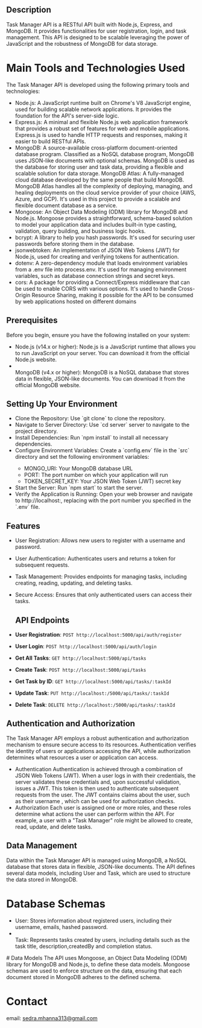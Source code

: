 ## Description
Task Manager API is a RESTful API built with Node.js, Express, and MongoDB. It provides functionalities for user registration, login, and task management. This API is designed to be scalable leveraging the power of JavaScript and the robustness of MongoDB for data storage.

# Main Tools and Technologies Used

The Task Manager API is developed using the following primary tools and technologies:

<ul>
<li>Node.js: A JavaScript runtime built on Chrome's V8 JavaScript engine, used for building scalable network applications. It provides the foundation for the API's server-side logic.</li>

<li>Express.js: A minimal and flexible Node.js web application framework that provides a robust set of features for web and mobile applications. Express.js is used to handle HTTP requests and responses, making it easier to build RESTful APIs.</li>

<li>MongoDB: A source-available cross-platform document-oriented database program. Classified as a NoSQL database program, MongoDB uses JSON-like documents with optional schemas. MongoDB is used as the database for storing user and task data, providing a flexible and scalable solution for data storage.
MongoDB Atlas: A fully-managed cloud database developed by the same people that build MongoDB. MongoDB Atlas handles all the complexity of deploying, managing, and healing deployments on the cloud service provider of your choice (AWS, Azure, and GCP). It's used in this project to provide a scalable and flexible document database as a service.</li>

<li>Mongoose: An Object Data Modeling (ODM) library for MongoDB and Node.js. Mongoose provides a straightforward, schema-based solution to model your application data and includes built-in type casting, validation, query building, and business logic hooks.</li>

<li>bcrypt: A library to help you hash passwords. It's used for securing user passwords before storing them in the database.</li>

<li>jsonwebtoken: An implementation of JSON Web Tokens (JWT) for Node.js, used for creating and verifying tokens for authentication.</li>

<li>dotenv: A zero-dependency module that loads environment variables from a .env file into process.env. It's used for managing environment variables, such as database connection 
  strings and secret keys.</li>

<li>cors: A package for providing a Connect/Express middleware that can be used to enable CORS with various options. It's used to handle Cross-Origin Resource Sharing, making it possible for the API to be consumed by web applications hosted on different domains</li>
</ul>


## Prerequisites
Before you begin, ensure you have the following installed on your system:
<ul>
<li>Node.js (v14.x or higher): Node.js is a JavaScript runtime that allows you to run JavaScript on your server. You can download it from the official Node.js website.</li>
<li></li>MongoDB (v4.x or higher): MongoDB is a NoSQL database that stores data in flexible, JSON-like documents. You can download it from the official MongoDB website.</li>
</ul>

## Setting Up Your Environment
<ul>
<li>Clone the Repository: Use `git clone` to clone the repository.</li>
<li>Navigate to Server Directory: Use `cd server` server to navigate to the project directory.</li>
<li>Install Dependencies: Run `npm install` to install all necessary dependencies.</li>
<li>Configure Environment Variables: Create a `config.env` file in the `src`  directory and set the following environment variables:</li>
  <ul>
<li>MONGO_URI: Your MongoDB database URL</li>
<li>PORT: The port number on which your application will run</li>
<li>TOKEN_SECRET_KEY: Your JSON Web Token (JWT) secret key</li>
    </ul>
<li>Start the Server: Run `npm start` to start the server.</li>
<li>Verify the Application is Running: Open your web browser and navigate to http://localhost:<PORT>, replacing <PORT> with the port number you specified in the `.env` file.</li>
</ul>

## Features

- User Registration: Allows new users to register with a username and password.
- User Authentication: Authenticates users and returns a token for subsequent requests.
- Task Management: Provides endpoints for managing tasks, including creating, reading, updating, and deleting tasks.
- Secure Access: Ensures that only authenticated users can access their tasks.

  ## API Endpoints

- **User Registration**: `POST http://localhost:5000/api/auth/register`
- **User Login**: `POST http://localhost:5000/api/auth/login`
- **Get All Tasks**: `GET http://localhost:5000/api/tasks`
- **Create Task**: `POST http://localhost:5000/api/tasks`
- **Get Task by ID**: `GET http://localhost:5000/api/tasks/:taskId`
- **Update Task**: `PUT http://localhost:/5000/api/tasks/:taskId`
- **Delete Task**: `DELETE http://localhost:/5000/api/tasks/:taskId`

## Authentication and Authorization
The Task Manager API employs a robust authentication and authorization mechanism to ensure secure access to its resources. Authentication verifies the identity of users or applications accessing the API, while authorization determines what resources a user or application can access.
<ul>
<li>Authentication
Authentication is achieved through a combination of JSON Web Tokens (JWT). When a user logs in with their credentials, the server validates these credentials and, upon successful validation, issues a JWT. This token is then used to authenticate subsequent requests from the user. The JWT contains claims about the user, such as their username , which can be used for authorization checks.</li>

<li>Authorization
Each user is assigned one or more roles, and these roles determine what actions the user can perform within the API. For example, a user with a "Task Manager" role might be allowed to create, read, update, and delete tasks.</li>
</ul>

## Data Management
Data within the Task Manager API is managed using MongoDB, a NoSQL database that stores data in flexible, JSON-like documents. The API defines several data models, including User and Task, which are used to structure the data stored in MongoDB.

# Database Schemas
<ul>
<li>User: Stores information about registered users, including their username, emails, hashed password.</li>
<li></li>Task: Represents tasks created by users, including details such as the task title, description,createdBy and completion status.</li>
</ul>
  # Data Models
The API uses Mongoose, an Object Data Modeling (ODM) library for MongoDB and Node.js, to define these data models. Mongoose schemas are used to enforce structure on the data, ensuring that each document stored in MongoDB adheres to the defined schema.


# Contact
email: sedra.mhanna313@gmail.com

  
